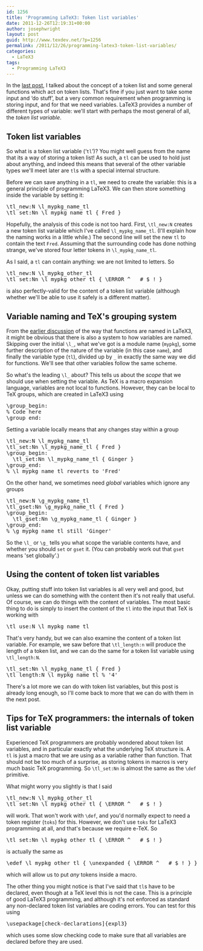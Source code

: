 ```yaml
---
id: 1256
title: 'Programming LaTeX3: Token list variables'
date: 2011-12-26T12:19:31+00:00
author: josephwright
layout: post
guid: http://www.texdev.net/?p=1256
permalink: /2011/12/26/programming-latex3-token-list-variables/
categories:
  - LaTeX3
tags:
  - Programming LaTeX3
---
```

In the <a title="Programming LaTeX3: Category codes, tokens and token lists" href="http://www.texdev.net/2011/12/21/programming-latex3-category-codes-tokens-and-token-lists/">last post</a>, I talked about the concept of a token list and some general functions which act on token lists. That's fine if you just want to take some input and ‘do stuff’, but a very common requirement when programming is storing input, and for that we need variables. LaTeX3 provides a number of different types of variable: we'll start with perhaps the most general of all, the <em>token list variable</em>.
<h2>Token list variables</h2>
So what is a token list variable (‘<code>tl</code>’)? You might well guess from the name that its a way of storing a token list! As such, a <code>tl</code> can be used to hold just about anything, and indeed this means that several of the other variable types we'll meet later are <code>tl</code>s with a special internal structure.

Before we can save anything in a <code>tl</code>, we need to create the variable: this is a general principle of programming LaTeX3. We can then store something inside the variable by setting it:
<pre>\tl_new:N \l_mypkg_name_tl
\tl_set:Nn \l_mypkg_name_tl { Fred }</pre>
Hopefully, the analysis of this code is not too hard. First, <code>\tl_new:N</code> creates a new token list variable which I've called <code>\l_mypkg_name_tl</code>. (I'll explain how the naming works in a little while.) The second line will set the new <code>tl</code> to contain the text <code>Fred</code>. Assuming that the surrounding code has done nothing strange, we've stored four letter tokens in <code>\l_mypkg_name_tl</code>.

As I said, a <code>tl</code> can contain anything: we are not limited to letters. So
<pre>\tl_new:N \l_mypkg_other_tl
\tl_set:Nn \l_mypkg_other_tl { \ERROR ^ _ # $ ! }</pre>
is also perfectly-valid for the content of a token list variable (although whether we'll be able to use it safely is a different matter).
<h2>Variable naming and TeX's grouping system</h2>
From the <a title="Programming LaTeX3: Creating functions" href="http://www.texdev.net/2011/12/14/programming-latex3-creating-functions/">earlier discussion</a> of the way that functions are named in LaTeX3, it might be obvious that there is also a system to how variables are named. Skipping over the initial <code>\l_</code>, what we've got is a module name (<code>mypkg</code>), some further description of the nature of the variable (in this case <code>name</code>), and finally the variable type (<code>tl</code>), divided up by <code>_</code> in exactly the same way we did for functions. We'll see that other variables follow the same scheme.

So what's the leading <code>\l_</code> about? This tells us about the <em>scope</em> that we should use when setting the variable. As TeX is a macro expansion language, variables are not local to functions. However, they can be local to TeX groups, which are created in LaTeX3 using
<pre>\group_begin:
% Code here
\group_end:
</pre>
Setting a variable locally means that any changes stay within a group
<pre>\tl_new:N \l_mypkg_name_tl
\tl_set:Nn \l_mypkg_name_tl { Fred }
\group_begin:
  \tl_set:Nn \l_mypkg_name_tl { Ginger }
\group_end:
% \l_mypkg_name_tl reverts to 'Fred'
</pre>
On the other hand, we sometimes need <em>global</em> variables which ignore any groups
<pre>\tl_new:N \g_mypkg_name_tl
\tl_gset:Nn \g_mypkg_name_tl { Fred }
\group_begin:
  \tl_gset:Nn \g_mypkg_name_tl { Ginger }
\group_end:
% \g_mypkg_name_tl still 'Ginger'
</pre>
So the <code>\l_</code> or <code>\g_</code> tells you what scope the variable contents have, and whether you should <code>set</code> or <code>gset</code> it. (You can probably work out that <code>gset</code> means 'set globally'.)
<h2>Using the content of token list variables</h2>
Okay, putting stuff into token list variables is all very well and good, but unless we can do something with the content then it's not really that useful. Of course, we can do things with the content of variables. The most basic thing to do is simply to insert the content of the <code>tl</code> into the input that TeX is working with
<pre>\tl_use:N \l_mypkg_name_tl
</pre>
That's very handy, but we can also examine the content of a token list variable. For example, we saw before that <code>\tl_length:n</code> will produce the length of a token list, and we can do the same for a token list variable using <code>\tl_length:N</code>.
<pre>\tl_set:Nn \l_mypkg_name_tl { Fred }
\tl_length:N \l_mypkg_name_tl % '4'
</pre>
There's a lot more we can do with token list variables, but this post is already long enough, so I'll come back to more that we can do with them in the next post.
<h2>Tips for TeX programmers: the internals of token list variable</h2>
Experienced TeX programmers are probably wondered about token list variables, and in particular exactly what the underlying TeX structure is. A <code>tl</code> is just a macro that we are using as a variable rather than function. That should not be too much of a surprise, as storing tokens in macros is very much basic TeX programming. So <code>\tl_set:Nn</code> is almost the same as the <code>\def</code> primitive.

What might worry you slightly is that I said
<pre>\tl_new:N \l_mypkg_other_tl
\tl_set:Nn \l_mypkg_other_tl { \ERROR ^ _ # $ ! }</pre>
will work. That won't work with <code>\def</code>, and you'd normally expect to need a token register (<code>toks</code>) for this. However, we don't use <code>toks</code> for LaTeX3 programming at all, and that's because we require e-TeX. So
<pre>\tl_set:Nn \l_mypkg_other_tl { \ERROR ^ _ # $ ! }</pre>
is actually the same as
<pre>\edef \l_mypkg_other_tl { \unexpanded { \ERROR ^ _ # $ ! } }</pre>
which will allow us to put <em>any</em> tokens inside a macro.

The other thing you might notice is that I've said that <code>tl</code>s have to be declared, even though at a TeX level this is not the case. This is a principle of good LaTeX3 programming, and although it's not enforced as standard any non-declared token list variables are coding errors. You can test for this using
<pre>\usepackage[check-declarations]{expl3}</pre>
which uses some slow checking code to make sure that all variables are declared before they are used.